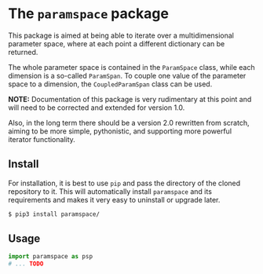 # The `paramspace` package

This package is aimed at being able to iterate over a multidimensional parameter space, where at each point a different dictionary can be returned.

The whole parameter space is contained in the `ParamSpace` class, while each dimension is a so-called `ParamSpan`. To couple one value of the parameter space to a dimension, the `CoupledParamSpan` class can be used.

**NOTE:** Documentation of this package is very rudimentary at this point and will need to be corrected and extended for version 1.0.

Also, in the long term there should be a version 2.0 rewritten from scratch, aiming to be more simple, pythonistic, and supporting more powerful iterator functionality.

## Install

For installation, it is best to use `pip` and pass the directory of the cloned repository to it. This will automatically install `paramspace` and its requirements and makes it very easy to uninstall or upgrade later.

```bash
$ pip3 install paramspace/
```

## Usage

```python
import paramspace as psp
# ... TODO
```
